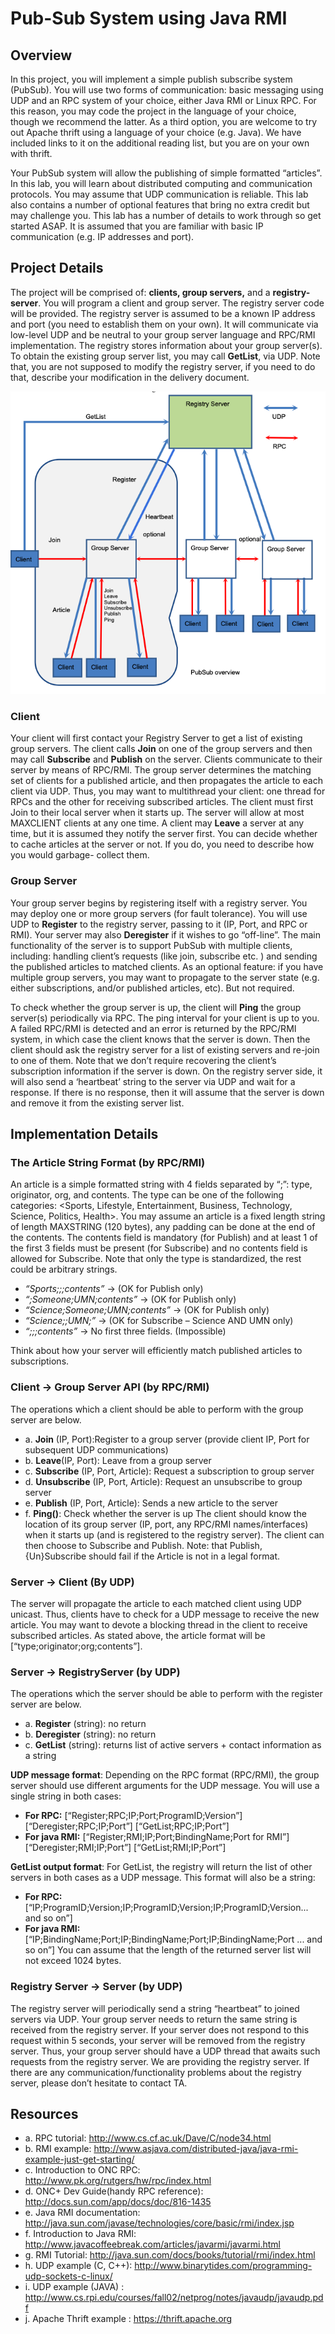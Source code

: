 # Pub-Sub System using Java RMI

## Overview
In this project, you will implement a simple publish subscribe system (PubSub). You will use two forms of communication: basic messaging using UDP and an RPC system of your choice, either Java RMI or Linux RPC. For this reason, you may code the project in the language of your choice, though we recommend the latter. As a third option, you are welcome to try out Apache thrift using a language of your choice (e.g. Java). We have included links to it on the additional reading list, but you are on your own with thrift.

Your PubSub system will allow the publishing of simple formatted “articles”. In this lab, you will learn about distributed computing and communication protocols. You may assume that UDP communication is reliable. This lab also contains a number of optional features that bring no extra credit but may challenge you. This lab has a number of details to work through so get started ASAP. It is assumed that you are familiar with basic IP communication (e.g. IP addresses and port).

## Project Details
The project will be comprised of: __clients, group servers,__ and a __registry-server__. You will program a client and group server. The registry server code will be provided. The registry server is assumed to be a known IP address and port (you need to establish them on your own). It will communicate via low-level UDP and be neutral to your group server language and RPC/RMI implementation. The registry stores information about your group server(s). To obtain the existing group server list, you may call __GetList__, via UDP. Note that, you are not supposed to modify the registry server, if you need to do that, describe your modification in the delivery document.

![](pubsub_architecture.png)

### Client
Your client will first contact your Registry Server to get a list of existing group servers. The client calls __Join__ on one of the group servers and then may call __Subscribe__ and __Publish__ on the server. Clients communicate to their server by means of RPC/RMI. The group server determines the matching set of clients for a published article, and then propagates the article to each client via UDP. Thus, you may want to multithread your client: one thread for RPCs and the other for receiving subscribed articles. The client must first Join to their local server when it starts up. The server will allow at most MAXCLIENT clients at any one time. A client may __Leave__ a server at any time, but it is assumed they notify the server first. You can decide whether to cache articles at the server or not. If you do, you need to describe how you would garbage- collect them.

### Group Server
Your group server begins by registering itself with a registry server. You may deploy one or more group servers (for fault tolerance). You will use UDP to __Register__ to the registry server, passing to it (IP, Port, and RPC or RMI). Your server may also __Deregister__ if it wishes to go “off-line”. The main functionality of the server is to support PubSub with multiple clients, including: handling client’s requests (like join, subscribe etc. ) and sending the published articles to matched clients. As an optional feature: if you have multiple group servers, you may want to propagate to the server state (e.g. either subscriptions, and/or published articles, etc). But not required.

To check whether the group server is up, the client will __Ping__ the group server(s) periodically via RPC. The ping interval for your client is up to you. A failed RPC/RMI is detected and an error is returned by the RPC/RMI system, in which case the client knows that the server is down. Then the client should ask the registry server for a list of existing servers and re-join to one of them. Note that we don’t require recovering the client’s subscription information if the server is down. On the registry server side, it will also send a ‘heartbeat’ string to the server via UDP and wait for a response. If there is no response, then it will assume that the server is down and remove it from the existing server list.

## Implementation Details
### The Article String Format (by RPC/RMI)
An article is a simple formatted string with 4 fields separated by “;”: type, originator, org, and contents. The type can be one of the following categories: <Sports, Lifestyle, Entertainment, Business, Technology, Science, Politics, Health>. You may assume an article is a fixed length string of length MAXSTRING (120 bytes), any padding can be done at the end of the contents. The contents field is mandatory (for Publish) and at least 1 of the first 3 fields must be present (for Subscribe) and no contents field is allowed for Subscribe. Note that only the type is standardized, the rest could be arbitrary strings.

- _“Sports;;;contents”_ → (OK for Publish only) 
- _“;Someone;UMN;contents”_ → (OK for Publish only) 
- _“Science;Someone;UMN;contents”_ → (OK for Publish only) 
- _“Science;;UMN;”_ → (OK for Subscribe – Science AND UMN only) 
- _“;;;contents”_ → No first three fields. (Impossible)

Think about how your server will efficiently match published articles to subscriptions.

### Client → Group Server API (by RPC/RMI)
The operations which a client should be able to perform with the group server are below.
- a. __Join__ (IP, Port):Register to a group server (provide client IP, Port for subsequent UDP communications)
- b. __Leave__(IP, Port): Leave from a group server
- c. __Subscribe__ (IP, Port, Article): Request a subscription to group server
- d. __Unsubscribe__ (IP, Port, Article): Request an unsubscribe to group server
- e. __Publish__ (IP, Port, Article): Sends a new article to the server
- f. __Ping()__: Check whether the server is up
The client should know the location of its group server (IP, port, any RPC/RMI names/interfaces) when it starts up (and is registered to the registry server). The client can then choose to Subscribe and Publish. Note: that Publish, {Un}Subscribe should fail if the Article is not in a legal format.

### Server → Client (By UDP)
The server will propagate the article to each matched client using UDP unicast. Thus, clients have to check for a UDP message to receive the new article. You may want to devote a blocking thread in the client to receive subscribed articles. As stated above, the article format will be [“type;originator;org;contents”].

### Server → RegistryServer (by UDP)
The operations which the server should be able to perform with the register server are below.

- a. __Register__ (string): no return
- b. __Deregister__ (string): no return
- c. __GetList__ (string): returns list of active servers + contact information as a string

__UDP message format__: Depending on the RPC format (RPC/RMI), the group server should use different arguments for the UDP message. You will use a single string in both cases:

- __For RPC:__ [“Register;RPC;IP;Port;ProgramID;Version”] [“Deregister;RPC;IP;Port”] [“GetList;RPC;IP;Port”]
- __For java RMI:__ [“Register;RMI;IP;Port;BindingName;Port for RMI”] [“Deregister;RMI;IP;Port”] [“GetList;RMI;IP;Port”]

__GetList output format__: For GetList, the registry will return the list of other servers in both cases as a UDP message. This format will also be a string:

- __For RPC:__ [“IP;ProgramID;Version;IP;ProgramID;Version;IP;ProgramID;Version... and so on”]
- __For java RMI:__ [“IP;BindingName;Port;IP;BindingName;Port;IP;BindingName;Port ... and so on”] You can assume that the length of the returned server list will not exceed 1024 bytes.

### Registry Server → Server (by UDP)
The registry server will periodically send a string “heartbeat” to joined servers via UDP. Your group server needs to return the same string is received from the registry server. If your server does not respond to this request within 5 seconds, your server will be removed from the registry server. Thus, your group server should have a UDP thread that awaits such requests from the registry server.
We are providing the registry server. If there are any communication/functionality problems about the registry server, please don’t hesitate to contact TA.

## Resources
- a. RPC tutorial: http://www.cs.cf.ac.uk/Dave/C/node34.html
- b. RMI example: http://www.asjava.com/distributed-java/java-rmi-example-just-get-starting/
- c. Introduction to ONC RPC: http://www.pk.org/rutgers/hw/rpc/index.html
- d. ONC+ Dev Guide(handy RPC reference): http://docs.sun.com/app/docs/doc/816-1435
- e. Java RMI documentation: http://java.sun.com/javase/technologies/core/basic/rmi/index.jsp
- f. Introduction to Java RMI: http://www.javacoffeebreak.com/articles/javarmi/javarmi.html
- g. RMI Tutorial: http://java.sun.com/docs/books/tutorial/rmi/index.html
- h. UDP example (C, C++): http://www.binarytides.com/programming-udp-sockets-c-linux/
- i. UDP example (JAVA) : http://www.cs.rpi.edu/courses/fall02/netprog/notes/javaudp/javaudp.pdf
- j. Apache Thrift example : https://thrift.apache.org

